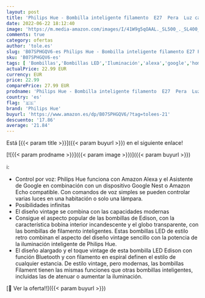```yaml
---
layout: post
title: 'Philips Hue - Bombilla inteligente filamento  E27  Pera  Luz cálida regulable  7W  Compatible con Alexa y Google Home - Pack de 1 Bombilla LED inteligentes'
date: 2022-06-22 18:12:40
image: 'https://m.media-amazon.com/images/I/41W9g5qOAAL._SL500_._SL400_.jpg'
comments: true
category: ofertas
author: 'tole.es'
slug: 'B07SPHGQV6-es Philips Hue - Bombilla inteligente filamento E27 Pera Luz...'
sku: 'B07SPHGQV6-es'
tags: [ 'Bombillas','Bombillas LED','Iluminación','alexa','google','home','hue','philips','philips hue','🇪🇸', ]
actualPrice: 22.99 EUR
currency: EUR
price: 22.99
comparePrice: 27.99 EUR
prodname: 'Philips Hue - Bombilla inteligente filamento  E27  Pera  Luz cálida regulable  7W  Compatible con Alexa y Google Home - Pack de 1 Bombilla LED inteligentes'
country: 'es'
flag: '🇪🇸'
brand: 'Philips Hue'
buyurl: 'https://www.amazon.es/dp/B07SPHGQV6/?tag=tolees-21'
descuento: '17.86'
average: '21.84'
---
```


Está [{{< param title >}}]({{< param buyurl >}}) en el siguiente enlace!

[![{{< param prodname >}}]({{< param image >}})]({{< param buyurl >}})

ℹ️:

- Control por voz: Philips Hue funciona con Amazon Alexa y el Asistente de Google en combinación con un dispositivo Google Nest o Amazon Echo compatible. Con comandos de voz simples se pueden controlar varias luces en una habitación o solo una lámpara.
- Posibilidades infinitas
- El diseño vintage se combina con las capacidades modernas
- Consigue el aspecto popular de las bombillas de Edison, con la característica bobina interior incandescente y el globo transparente, con las bombillas de filamento inteligentes. Estas bombillas LED de estilo retro combinan el aspecto del diseño vintage sencillo con la potencia de la iluminación inteligente de Philips Hue.
- El diseño alargado y el toque vintage de esta bombilla LED Edison con función Bluetooth y con filamento en espiral definen el estilo de cualquier estancia. De estilo vintage, pero modernas, las bombillas Filament tienen las mismas funciones que otras bombillas inteligentes, incluidas las de atenuar o aumentar la iluminación.

[🛒 Ver la oferta!!]({{< param buyurl >}})
